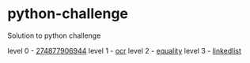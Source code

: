 # python-challenge
Solution to python challenge

level 0 - [274877906944](http://www.pythonchallenge.com/pc/def/274877906944.html)
level 1 - [ocr](http://www.pythonchallenge.com/pc/def/ocr.html)
level 2 - [equality](http://www.pythonchallenge.com/pc/def/equality.html)
level 3 - [linkedlist](http://www.pythonchallenge.com/pc/def/linkedlist.php)
